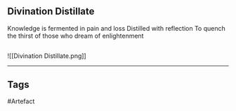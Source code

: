 ## Divination Distillate
Knowledge is fermented in pain and loss
Distilled with reflection
To quench the thirst of those
who dream of enlightenment
## 
![[Divination Distillate.png]]

---
## Tags
#Artefact